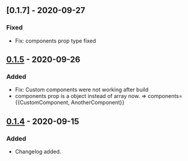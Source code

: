 ## [0.1.7] - 2020-09-27

### Fixed

- Fix: components prop type fixed

## [0.1.5] - 2020-09-26

### Added

- Fix: Custom components were not working after build
- components prop is a object instead of array now. => components={{CustomComponent, AnotherComponent}}

## [0.1.4] - 2020-09-15

### Added

- Changelog added.

[unreleased]: https://github.com/Anilsenay/rearkdown/commits/master
[0.1.5]: https://github.com/Anilsenay/rearkdown/releases/tag/0.1.5
[0.1.4]: https://github.com/Anilsenay/rearkdown/releases/tag/0.1.4
